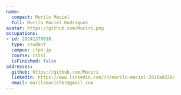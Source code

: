 ```yaml
---
name:
  compact: Murilo Maciel
  full: Murilo Maciel Rodrigues
avatar: https://github.com/Muciri.png
occupations:
- id: 20241370018
  type: student
  campus: ifpb-jp
  course: cstsi
  isFinished: false
addresses:
  github: https://github.com/Muciri
  linkedin: https://www.linkedin.com/in/murilo-maciel-2818a8328/
  email: murilomacielbr@gmail.com
---
```

